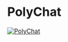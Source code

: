 # PolyChat
[![PolyChat](https://i.imgur.com/YOQL9b2.png "PolyChat")](https://polyextended.github.io/PolyChat "PolyChat")

